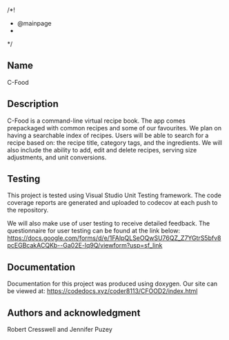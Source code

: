 /*!
 * @mainpage
 * 
 */

## Name
C-Food

## Description
C-Food is a command-line virtual recipe book. The app comes prepackaged with common recipes and some of our favourites. We plan on having a searchable index of recipes. 
Users will be able to search for a recipe based on: the recipe title, category tags, and the ingredients. We will also include the ability to add, edit and delete recipes, 
serving size adjustments, and unit conversions.

## Testing
This project is tested using Visual Studio Unit Testing framework. The code coverage reports are generated and uploaded to codecov at each push to the repository.

We will also make use of user testing to receive detailed feedback. The questionnaire for user testing can be found at the link below:
https://docs.google.com/forms/d/e/1FAIpQLSeOQwSU76QZ_Z7YGtrS5bfv8pcEGBcakACQKb--Ga02E-lq9Q/viewform?usp=sf_link

## Documentation
Documentation for this project was produced using doxygen. Our site can be viewed at: https://codedocs.xyz/coder8113/CFOOD2/index.html

## Authors and acknowledgment
Robert Cresswell and Jennifer Puzey

